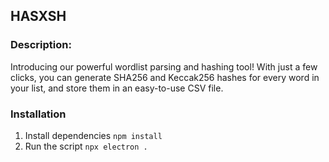 ## HASXSH

### Description:

Introducing our powerful wordlist parsing and hashing tool! With just a few clicks, you can generate SHA256 and Keccak256 hashes for every word in your list, and store them in an easy-to-use CSV file.

### Installation

1. Install dependencies `npm install` 
2. Run the script `npx electron .`